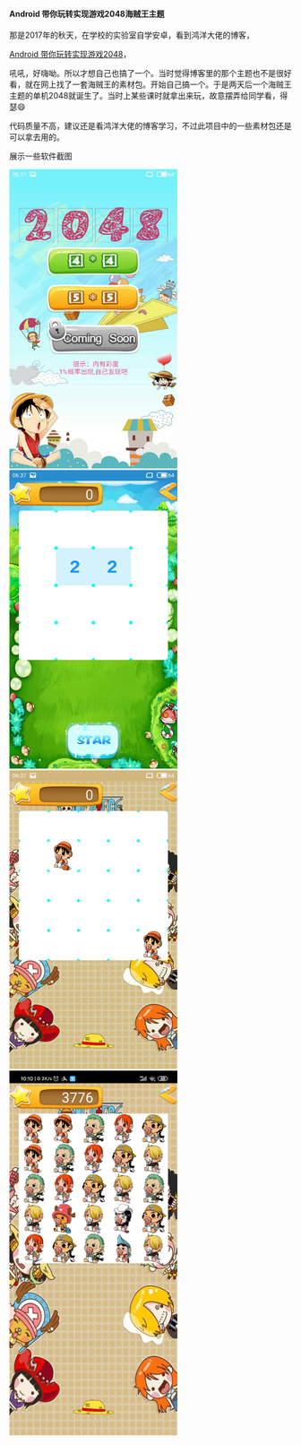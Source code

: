 #### Android 带你玩转实现游戏2048海贼王主题



那是2017年的秋天，在学校的实验室自学安卓，看到鸿洋大佬的博客，

[Android 带你玩转实现游戏2048](https://blog.csdn.net/lmj623565791/article/details/40020137)，

吼吼，好嗨呦。所以才想自己也搞了一个。当时觉得博客里的那个主题也不是很好看，就在网上找了一套海贼王的素材包。开始自己搞一个。于是两天后一个海贼王主题的单机2048就诞生了。当时上某些课时就拿出来玩，故意摆弄给同学看，得瑟:smile:



代码质量不高，建议还是看鸿洋大佬的博客学习，不过此项目中的一些素材包还是可以拿去用的。



展示一些软件截图

<img style="width:300px" src="img/2048main.jpg">

<img style="width:300px" src="img/2048_4_4.jpg">

<img style="width:300px" src="img/2048_4_4_OnePiece.jpg">



<img style="width:300px" src="img/2048_hzw.jpg">





